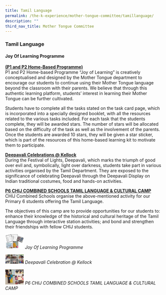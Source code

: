 ```yaml
---
title: Tamil Language
permalink: /the-k-experience/mother-tongue-committee/tamillanguage/
description: ""
third_nav_title: Mother Tongue Committee
---
```

<h3>Tamil Language</h3>

<h4>Joy Of Learning Programme</h4>
<p><strong><u>(P1 and P2 Home-Based Programme)</u></strong><br>
P1 and P2 Home-based Programme “Joy of Learning” is creatively conceptualised and designed by the Mother Tongue department to encourage our students to continue using their Mother Tongue language beyond the classroom with their parents. We believe that through this authentic learning platform, students’ interest in learning their Mother Tongue can be further cultivated.<br>


Students have to complete all the tasks stated on the task card page, which is incorporated into a specially designed booklet, with all the resources related to the various tasks included. For each task that the students complete, they will be awarded stars. The number of stars will be allocated based on the difficulty of the task as well as the involvement of the parents. Once the students are awarded 10 stars, they will be given a star sticker, which is part of the resources of this home-based learning kit to motivate them to participate. </p>

<p><strong><u>Deepavali Celebrations @ Kellock</u></strong><br>
During the Festival of Lights, Deepavali, which marks the triumph of good over evil and, symbolically, light over darkness, students take part in various activities organised by the Tamil Department. They are exposed to the significance  of celebrating Deepavali through the Deepavali Display on Indian traditional costumes, food and hands-on activities. </p>


<p><strong><u>P6 CHIJ COMBINED SCHOOLS TAMIL LANGUAGE & CULTURAL CAMP</u></strong><br>
CHIJ Combined Schools organise the above-mentioned activity for our Primary 6 students offering the Tamil Language. 


The objectives of this camp are to provide opportunities for our students to: 
enhance their knowledge of the historical and cultural heritage of the Tamil Language through interactive station activities; and 
bond and strengthen their friendships with fellow CHIJ students.</p>

<p><img src="/images/2023/MotherTongue/ctl.jpg" width="60">
<i>Joy Of Learning Programme</i></p>

<p><img src="images/2023/MotherTongue/TL_1.jpg" width="60">
<i>Deepavali Celebration @ Kellock</i></p>

<p><img src="/images/2023/MotherTongue/TL_5.jpg" width="60">
<i>P6 CHIJ COMBINED SCHOOLS TAMIL LANGUAGE & CULTURAL CAMP</i></p>